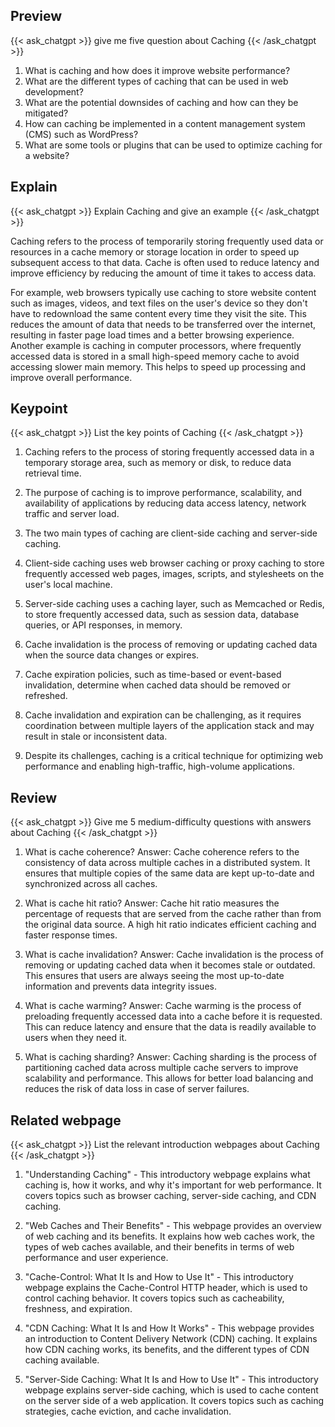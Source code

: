 ## Preview
{{< ask_chatgpt >}}
give me five question about Caching
{{< /ask_chatgpt >}}



1. What is caching and how does it improve website performance?
2. What are the different types of caching that can be used in web development?
3. What are the potential downsides of caching and how can they be mitigated?
4. How can caching be implemented in a content management system (CMS) such as WordPress?
5. What are some tools or plugins that can be used to optimize caching for a website?   

## Explain
{{< ask_chatgpt >}}
Explain Caching and give an example
{{< /ask_chatgpt >}}



Caching refers to the process of temporarily storing frequently used data or resources in a cache memory or storage location in order to speed up subsequent access to that data. Cache is often used to reduce latency and improve efficiency by reducing the amount of time it takes to access data.

For example, web browsers typically use caching to store website content such as images, videos, and text files on the user's device so they don't have to redownload the same content every time they visit the site. This reduces the amount of data that needs to be transferred over the internet, resulting in faster page load times and a better browsing experience. Another example is caching in computer processors, where frequently accessed data is stored in a small high-speed memory cache to avoid accessing slower main memory. This helps to speed up processing and improve overall performance.   

## Keypoint
{{< ask_chatgpt >}}
List the key points of Caching
{{< /ask_chatgpt >}}



1. Caching refers to the process of storing frequently accessed data in a temporary storage area, such as memory or disk, to reduce data retrieval time.

2. The purpose of caching is to improve performance, scalability, and availability of applications by reducing data access latency, network traffic and server load.

3. The two main types of caching are client-side caching and server-side caching.

4. Client-side caching uses web browser caching or proxy caching to store frequently accessed web pages, images, scripts, and stylesheets on the user's local machine.

5. Server-side caching uses a caching layer, such as Memcached or Redis, to store frequently accessed data, such as session data, database queries, or API responses, in memory.

6. Cache invalidation is the process of removing or updating cached data when the source data changes or expires.

7. Cache expiration policies, such as time-based or event-based invalidation, determine when cached data should be removed or refreshed.

8. Cache invalidation and expiration can be challenging, as it requires coordination between multiple layers of the application stack and may result in stale or inconsistent data.

9. Despite its challenges, caching is a critical technique for optimizing web performance and enabling high-traffic, high-volume applications.   

## Review
{{< ask_chatgpt >}}
Give me 5 medium-difficulty questions with answers about Caching
{{< /ask_chatgpt >}}



1. What is cache coherence?
Answer: Cache coherence refers to the consistency of data across multiple caches in a distributed system. It ensures that multiple copies of the same data are kept up-to-date and synchronized across all caches.

2. What is cache hit ratio?
Answer: Cache hit ratio measures the percentage of requests that are served from the cache rather than from the original data source. A high hit ratio indicates efficient caching and faster response times.

3. What is cache invalidation?
Answer: Cache invalidation is the process of removing or updating cached data when it becomes stale or outdated. This ensures that users are always seeing the most up-to-date information and prevents data integrity issues.

4. What is cache warming?
Answer: Cache warming is the process of preloading frequently accessed data into a cache before it is requested. This can reduce latency and ensure that the data is readily available to users when they need it.

5. What is caching sharding?
Answer: Caching sharding is the process of partitioning cached data across multiple cache servers to improve scalability and performance. This allows for better load balancing and reduces the risk of data loss in case of server failures.   

## Related webpage
{{< ask_chatgpt >}}
List the relevant introduction webpages about Caching
{{< /ask_chatgpt >}}



1. "Understanding Caching" - This introductory webpage explains what caching is, how it works, and why it's important for web performance. It covers topics such as browser caching, server-side caching, and CDN caching.

2. "Web Caches and Their Benefits" - This webpage provides an overview of web caching and its benefits. It explains how web caches work, the types of web caches available, and their benefits in terms of web performance and user experience.

3. "Cache-Control: What It Is and How to Use It" - This introductory webpage explains the Cache-Control HTTP header, which is used to control caching behavior. It covers topics such as cacheability, freshness, and expiration.

4. "CDN Caching: What It Is and How It Works" - This webpage provides an introduction to Content Delivery Network (CDN) caching. It explains how CDN caching works, its benefits, and the different types of CDN caching available.

5. "Server-Side Caching: What It Is and How to Use It" - This introductory webpage explains server-side caching, which is used to cache content on the server side of a web application. It covers topics such as caching strategies, cache eviction, and cache invalidation.   

